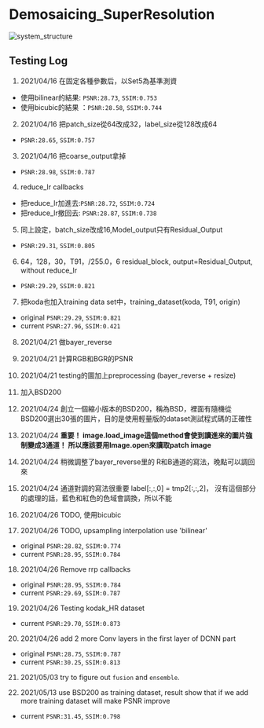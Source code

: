 # Demosaicing_SuperResolution

![system_structure](https://user-images.githubusercontent.com/44123278/118408569-bad9b680-b6b8-11eb-9943-679285a272f3.png)


## Testing Log

01. 2021/04/16 在固定各種參數后，以Set5為基準測資
   -  使用bilinear的結果: ``PSNR:28.73``, ``SSIM:0.753``
   -  使用bicubic的結果 ：``PSNR:28.58``, ``SSIM:0.744``

02. 2021/04/16 把patch_size從64改成32，label_size從128改成64
   - ``PSNR:28.65``, ``SSIM:0.757``

03. 2021/04/16 把coarse_output拿掉
   - ``PSNR:28.98``, ``SSIM:0.787``

04. reduce_lr callbacks
   - 把reduce_lr加進去:``PSNR:28.72``, ``SSIM:0.724``
   - 把reduce_lr撤回去: ``PSNR:28.87``, ``SSIM:0.738``

05. 同上設定，batch_size改成16,Model_output只有Residual_Output
   - ``PSNR:29.31``, ``SSIM:0.805``

06. 64，128，30，T91，/255.0，6 residual_block, output=Residual_Output, without reduce_lr
   - ``PSNR:29.29``, ``SSIM:0.821``

07. 把koda也加入training data set中，training_dataset(koda, T91, origin)
   - original ``PSNR:29.29``, ``SSIM:0.821``
   - current  ``PSNR:27.96``, ``SSIM:0.421``

08. 2021/04/21 做bayer_reverse

09. 2021/04/21 計算RGB和BGR的PSNR

10. 2021/04/21 testing的圖加上preprocessing (bayer_reverse + resize)

11. 加入BSD200

12. 2021/04/24 創立一個縮小版本的BSD200，稱為BSD，裡面有隨機從BSD200選出30張的圖片，目的是使用輕量版的dataset測試程式碼的正確性

13. 2021/04/24 **重要！ image.load_image這個method會使到讀進來的圖片強制變成3通道！ 所以應該要用Image.open來讀取patch image**

14. 2021/04/24 稍微調整了bayer_reverse里的 R和B通道的寫法，晚點可以調回來

15. 2021/04/24 通道對調的寫法很重要 label[:,:,0] = tmp2[:,:,2]， 沒有這個部分的處理的話，藍色和紅色的色域會調換，所以不能

16. 2021/04/26 TODO, 使用bicubic

17. 2021/04/26 TODO, upsampling interpolation use 'bilinear'
   - original ``PSNR:28.82``, ``SSIM:0.774``
   - current  ``PSNR:28.95``, ``SSIM:0.784``

18. 2021/04/26 Remove rrp callbacks
   - original ``PSNR:28.95``, ``SSIM:0.784``
   - current  ``PSNR:29.69``, ``SSIM:0.787``

19. 2021/04/26 Testing kodak_HR dataset
   - current ``PSNR:29.70``, ``SSIM:0.873``

20. 2021/04/26 add 2 more Conv layers in the first layer of DCNN part
   - original ``PSNR:28.75``, ``SSIM:0.787``
   - current  ``PSNR:30.25``, ``SSIM:0.813``

21. 2021/05/03 try to figure out ``fusion`` and ``ensemble``.

22. 2021/05/13 use BSD200 as training dataset, result show that if we add more training dataset will make PSNR improve
   - current ``PSNR:31.45``, ``SSIM:0.798``
